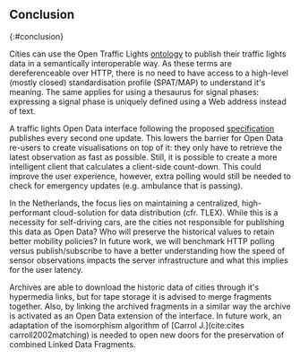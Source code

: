 ##  Conclusion
{:#conclusion}

Cities can use the Open Traffic Lights [ontology](#ontology) to publish their traffic lights data in a semantically interoperable way. As these terms are dereferenceable over HTTP, there is no need to have access to a high-level (mostly closed) standardisation profile (SPAT/MAP) to understand it's meaning. The same applies for using a thesaurus for signal phases: expressing a signal phase is uniquely defined using a Web address instead of text. 

A traffic lights Open Data interface following the proposed [specification](#specification) publishes every second one update. This lowers the barrier for Open Data re-users to create visualisations on top of it: they only have to retrieve the latest observation as fast as possible. Still, it is possible to create a more intelligent client that calculates a client-side count-down. This could improve the user experience, however, extra polling would still be needed to check for emergency updates (e.g. ambulance that is passing).

In the Netherlands, the focus lies on maintaining a centralized, high-performant cloud-solution for data distribution (cfr. TLEX). While this is a necessity for self-driving cars, are the cities not responsible for publishing this data as Open Data? Who will preserve the historical values to retain better mobility policies? In future work, we will benchmark HTTP polling versus publish/subscribe to have a better understanding how the speed of sensor observations impacts the server infrastructure and what this implies for the user latency.

Archives are able to download the historic data of cities through it's hypermedia links, but for tape storage it is advised to merge fragments together. Also, by linking the archived fragments in a similar way the archive is activated as an Open Data extension of the interface. In future work, an adaptation of the isomorphism algorithm of [Carrol J.](cite:cites carroll2002matching) is needed to open new doors for the preservation of combined Linked Data Fragments.